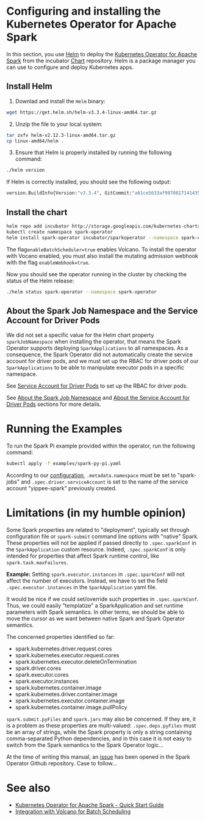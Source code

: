 # Configuring and installing the Kubernetes Operator for Apache Spark

In this section, you use [Helm](https://github.com/kubernetes/helm) to deploy the [Kubernetes Operator for Apache Spark](https://github.com/GoogleCloudPlatform/spark-on-k8s-operator) from the incubator [Chart](https://github.com/helm/charts/tree/master/incubator/sparkoperator) repository. Helm is a package manager you can use to configure and deploy Kubernetes apps.

## Install Helm

1. Downlad and install the `Helm` binary:

```bash
wget https://get.helm.sh/helm-v3.3.4-linux-amd64.tar.gz
```

2. Unzip the file to your local system:

```bash
tar zxfv helm-v2.12.3-linux-amd64.tar.gz
cp linux-amd64/helm .
```

3. Ensure that Helm is properly installed by running the following command:

```bash
./helm version
```

If Helm is correctly installed, you should see the following output:

```bash
version.BuildInfo{Version:"v3.3.4", GitCommit:"a61ce5633af99708171414353ed49547cf05013d", GitTreeState:"clean", GoVersion:"go1.14.9"}
```

## Install the chart

```bash
helm repo add incubator http://storage.googleapis.com/kubernetes-charts-incubator
kubectl create namespace spark-operator
helm install spark-operator incubator/sparkoperator --namespace spark-operator --set enableWebhook=true --set enableBatchScheduler=true
```

The flag`enableBatchScheduler=true` enables Volcano. To install the operator with Vocano enabled, you must also install 
the mutating admission webhook with the flag `enableWebhook=true`.

Now you should see the operator running in the cluster by checking the status of the Helm release:


```bash
./helm status spark-operator --namespace spark-operator
```

## About the Spark Job Namespace and the Service Account for Driver Pods

We did not set a specific value for the Helm chart property `sparkJobNamespace` when installing the operator, that means 
the Spark Operator supports deploying `SparkApplications` to all namespaces.
As a consequence, the Spark Operator did not automatically create the service account for driver pods, and we must set 
up the RBAC for driver pods of our `SparkApplications` to be able to manipulate executor pods in a specific namespace.

See [Service Account for Driver Pods](../docs/gke.md#service-account-for-driver-pods) to set up the RBAC for driver 
pods.

See [About the Spark Job Namespace](https://github.com/GoogleCloudPlatform/spark-on-k8s-operator/blob/master/docs/quick-start-guide.md#about-the-spark-job-namespace) and [About the Service Account for Driver Pods](https://github.com/GoogleCloudPlatform/spark-on-k8s-operator/blob/master/docs/quick-start-guide.md#about-the-service-account-for-driver-pods) sections for more details.

# Running the Examples

To run the Spark Pi example provided within the operator, run the following command:

```bash
kubectl apply -f examples/spark-py-pi.yaml
```

According to our [configuration](../docs/gke.md#service-account-for-driver-pods), `.metadata.namespace` must be set to 
"spark-jobs" and  `.spec.driver.serviceAccount` is set to the name of the service account "yippee-spark" previously 
created.

# Limitations (in my humble opinion)

Some Spark properties are related to "deployment", typically set through configuration file or `spark-submit` command line options with "native" Spark. 
These properties will not be applied if passed directly to `.spec.sparkConf` in the `SparkApplication` custom resource. Indeed, `.spec.sparkConf` is only intended for properties that affect Spark runtime control, like `spark.task.maxFailures`.

**Example:**
Setting `spark.executor.instances` in `.spec.sparkConf` will not affect the number of executors. Instead, we have to set the field `.spec.executor.instances` in the `SparkApplication` yaml file.

It would be nice if we could set/override such properties in `.spec.sparkConf`. Thus, we could easily "templatize" a SparkApplication and set runtime parameters with Spark semantics. In other terms, we should be able to move the cursor as we want between native Spark and Spark Operator semantics.

The concerned properties identified so far:

- spark.kubernetes.driver.request.cores
- spark.kubernetes.executor.request.cores
- spark.kubernetes.executor.deleteOnTermination
- spark.driver.cores
- spark.executor.cores
- spark.executor.instances
- spark.kubernetes.container.image
- spark.kubernetes.driver.container.image
- spark.kubernetes.executor.container.image
- spark.kubernetes.container.image.pullPolicy

`spark.submit.pyFiles` and `spark.jars` may also be concerned. If they are, it is a problem as these properties are multi-valued: `.spec.deps.pyFiles` must be an array of strings, while the Spark property is only a string containing comma-separated Python dependencies, and in this case it is not easy to switch from the Spark semantics to the Spark Operator logic...

At the time of writing this manual, an [issue](https://github.com/GoogleCloudPlatform/spark-on-k8s-operator/issues/1109) has been opened in the Spark Operator Github repository. Case to follow...

# See also

- [Kubernetes Operator for Apache Spark - Quick Start Guide](https://github.com/GoogleCloudPlatform/spark-on-k8s-operator/blob/master/docs/quick-start-guide.md)
- [Integration with Volcano for Batch Scheduling](https://github.com/GoogleCloudPlatform/spark-on-k8s-operator/blob/master/docs/volcano-integration.md)
